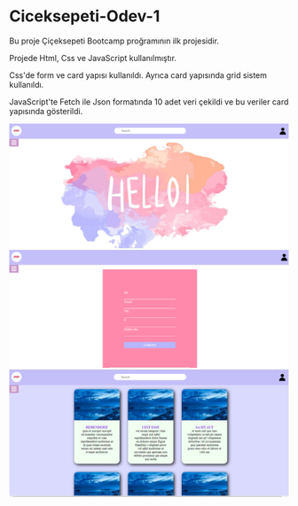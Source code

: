 # Ciceksepeti-Odev-1

Bu proje Çiçeksepeti Bootcamp proğramının ilk projesidir. 

Projede Html, Css ve JavaScript kullanılmıştır. 

Css'de form ve card yapısı kullanıldı. Ayrıca card yapısında grid sistem kullanıldı. 

JavaScript'te Fetch ile Json formatında 10 adet veri çekildi ve bu veriler card yapısında gösterildi.


	
<img
            class="img-readme"
            src="img/Anasayfaa.png"
            alt=""
            srcset=""
          />
<img
            class="img"
            src="img/Form.png"
            alt=""
            srcset=""
          />
<img
            class="img"
            src="img/Galeri.png"
            alt=""
            srcset=""
          />
